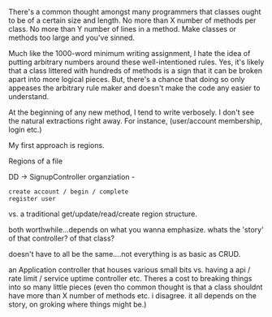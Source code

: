 

There's a common thought amongst many programmers that classes ought to be of a certain size and length. No more than X number of methods per class. No more than Y number of lines in a method. Make classes or methods too large and you've sinned.

Much like the 1000-word minimum writing assignment, I hate the idea of putting arbitrary numbers around these well-intentioned rules. Yes, it's likely that a class littered with hundreds of methods is a sign that it can be broken apart into more logical pieces. But, there's a chance that doing so only appeases the arbitrary rule maker and doesn't make the code any easier to understand.

At the beginning of any new method, I tend to write verbosely. I don't see the natural extractions right away. For instance, (user/account membership, login etc.)

My first approach is regions.
















Regions of a file

DD -> SignupController organziation - 

	create account / begin / complete 
	register user

vs. a traditional get/update/read/create region structure.

both worthwhile...depends on what you wanna emphasize. whats the 'story' of that controller? of that class?

doesn't have to all be the same....not everything is as basic as CRUD.

an Application controller that houses various small bits vs. having a 
api / rate limit / service uptime controller etc. Theres a cost to breaking things into so many little pieces (even tho common thought is that a class shouldnt have more than X number of methods etc. i disagree. it all depends on the story, on groking where things might be.)
